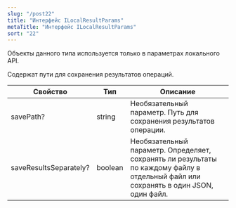 ```yaml
---
slug: "/post22"
title: "Интерфейс ILocalResultParams"
metaTitle: "Интерфейс ILocalResultParams"
sort: "22"
---
```



Объекты данного типа используется только в параметрах локального API. 

Содержат пути для сохранения результатов операций.

| Свойство | Тип | Описание |
| --- | --- | --- |
| savePath? | string | Необязательный параметр. Путь для сохранения результатов операции. |
| saveResultsSeparately? | boolean | Необязательный параметр. Определяет, сохранять ли результаты по каждому файлу в отдельный файл или сохранять в один JSON, один файл. |